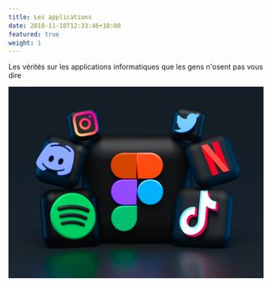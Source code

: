 ```yaml
---
title: Les applications
date: 2018-11-18T12:33:46+10:00
featured: true
weight: 1
---
```

Les vérités sur les applications informatiques que les gens n'osent pas vous dire

![Le développement d'applications](/images/articles/applications.jpg)

